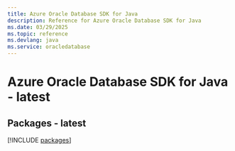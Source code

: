 ```yaml
---
title: Azure Oracle Database SDK for Java
description: Reference for Azure Oracle Database SDK for Java
ms.date: 03/29/2025
ms.topic: reference
ms.devlang: java
ms.service: oracledatabase
---
```

# Azure Oracle Database SDK for Java - latest
## Packages - latest
[!INCLUDE [packages](oracle-database-index.md)]